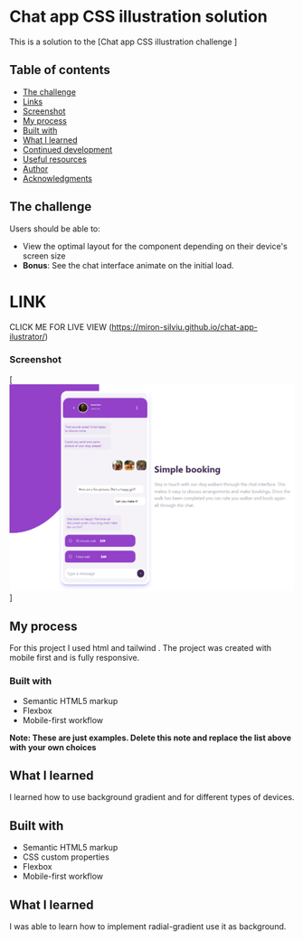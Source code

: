 # Chat app CSS illustration solution

This is a solution to the [Chat app CSS illustration challenge ]

## Table of contents

- [The challenge](#the-challenge)
- [Links](#links)
- [Screenshot](#screenshot)
- [My process](#my-process)
- [Built with](#built-with)
- [What I learned](#what-i-learned)
- [Continued development](#continued-development)
- [Useful resources](#useful-resources)
- [Author](#author)
- [Acknowledgments](#acknowledgments)

## The challenge

Users should be able to:

- View the optimal layout for the component depending on their device's screen size
- **Bonus**: See the chat interface animate on the initial load.
  
# LINK
CLICK ME FOR LIVE VIEW (https://miron-silviu.github.io/chat-app-ilustrator/)

### Screenshot

[![alt text](image-2.png)]

## My process

For this project I used html and tailwind . The project was created with mobile first and is fully responsive.

### Built with

- Semantic HTML5 markup
- Flexbox
- Mobile-first workflow

**Note: These are just examples. Delete this note and replace the list above with your own choices**

## What I learned

I learned how to use background gradient and for different types of devices.

## Built with

- Semantic HTML5 markup
- CSS custom properties
- Flexbox
- Mobile-first workflow

## What I learned

I was able to learn how to implement radial-gradient use it as background.
